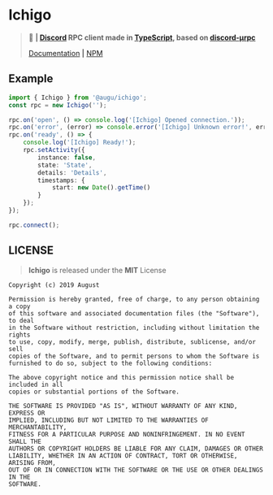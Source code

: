 # Ichigo
> :love_letter: **| [Discord](https://discordapp.com) RPC client made in [TypeScript](https://typescriptlang.org), based on [discord-µrpc](https://github.com/rellfy/discord-urpc)**
>
> [Documentation](https://auguwu.github.io/Ichigo) **|** [NPM](https://npmjs.com/package/@augu/ichigo)

## Example
```ts
import { Ichigo } from '@augu/ichigo';
const rpc = new Ichigo('');

rpc.on('open', () => console.log('[Ichigo] Opened connection.'));
rpc.on('error', (error) => console.error('[Ichigo] Unknown error!', error));
rpc.on('ready', () => {
    console.log('[Ichigo] Ready!');
    rpc.setActivity({
        instance: false,
        state: 'State',
        details: 'Details',
        timestamps: {
            start: new Date().getTime()
        }
    });
});

rpc.connect();
```

## LICENSE
> **Ichigo** is released under the **MIT** License

```
Copyright (c) 2019 August

Permission is hereby granted, free of charge, to any person obtaining a copy
of this software and associated documentation files (the "Software"), to deal
in the Software without restriction, including without limitation the rights
to use, copy, modify, merge, publish, distribute, sublicense, and/or sell
copies of the Software, and to permit persons to whom the Software is
furnished to do so, subject to the following conditions:

The above copyright notice and this permission notice shall be included in all
copies or substantial portions of the Software.

THE SOFTWARE IS PROVIDED "AS IS", WITHOUT WARRANTY OF ANY KIND, EXPRESS OR
IMPLIED, INCLUDING BUT NOT LIMITED TO THE WARRANTIES OF MERCHANTABILITY,
FITNESS FOR A PARTICULAR PURPOSE AND NONINFRINGEMENT. IN NO EVENT SHALL THE
AUTHORS OR COPYRIGHT HOLDERS BE LIABLE FOR ANY CLAIM, DAMAGES OR OTHER
LIABILITY, WHETHER IN AN ACTION OF CONTRACT, TORT OR OTHERWISE, ARISING FROM,
OUT OF OR IN CONNECTION WITH THE SOFTWARE OR THE USE OR OTHER DEALINGS IN THE
SOFTWARE.
```
